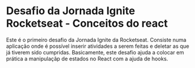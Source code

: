 # Desafio da Jornada Ignite Rocketseat - Conceitos do react
Este é o primeiro desafio da Jornada Ignite da Rocketseat.
Consiste numa aplicação onde é possível inserir atividades a serem feitas e deletar as que já tiverem sido cumpridas.
Basicamente, este desafio ajuda a colocar em prática a manipulaçãp de estados no React com a ajuda de hooks.
